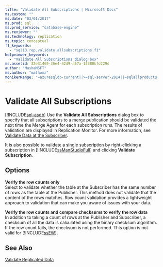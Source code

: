 ```yaml
---
title: "Validate All Subscriptions | Microsoft Docs"
ms.custom: ""
ms.date: "03/01/2017"
ms.prod: sql
ms.prod_service: "database-engine"
ms.reviewer: ""
ms.technology: replication
ms.topic: conceptual
f1_keywords: 
  - "sql13.rep.validate.allsubscriptions.f1"
helpviewer_keywords: 
  - "Validate All Subscriptions dialog box"
ms.assetid: 32e31469-36e4-42d9-a57a-12388bfd229d
author: "MashaMSFT"
ms.author: "mathoma"
monikerRange: "=azuresqldb-current||>=sql-server-2014||=sqlallproducts-allversions"
---
```

# Validate All Subscriptions
[!INCLUDE[sql-asdb](../../includes/applies-to-version/sql-asdb.md)]
  Use the **Validate All Subscriptions** dialog box to specify that all subscriptions to a merge publication should be validated the next time the Merge Agent for each subscription runs. The results of validation are displayed in Replication Monitor. For more information, see [Validate Data at the Subscriber](../../relational-databases/replication/validate-data-at-the-subscriber.md).  
  
 It is also possible to validate a single subscription by right-clicking a subscription in [!INCLUDE[ssManStudioFull](../../includes/ssmanstudiofull-md.md)] and clicking **Validate Subscription**.  
  
## Options  
 **Verify the row counts only**  
 Select to validate whether the table at the Subscriber has the same number of rows as the table at the Publisher. This method does not validate that the content of the rows matches. Row count validation provides a lightweight approach to validation that can make you aware of issues with your data.  
  
 **Verify the row counts and compare checksums to verify the row data**  
 In addition to taking a count of rows at the Publisher and Subscriber, a checksum of all the data is calculated using the binary checksum algorithm. If the row count fails, the checksum is not performed. This option is not valid for [!INCLUDE[ssEW](../../includes/ssew-md.md)].  
  
## See Also  
 [Validate Replicated Data](../../relational-databases/replication/validate-data-at-the-subscriber.md)  
  
  
